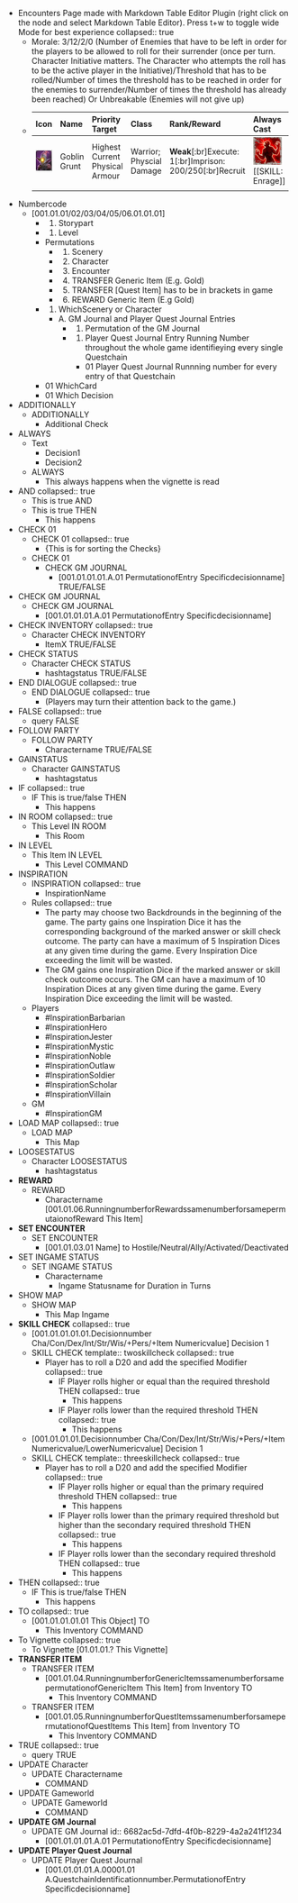 - Encounters Page made with Markdown Table Editor Plugin (right click on the node and select Markdown Table Editor). Press t+w to toggle wide Mode for best experience
  collapsed:: true
	- Morale: 3/12/2/0 (Number of Enemies that have to be left in order for the players to be allowed to roll for their surrender (once per turn. Character Initiative matters. The Character who attempts the roll has to be the active player in the Initiative)/Threshold that has to be rolled/Number of times the threshold has to be reached in order for the enemies to surrender/Number of times the threshold has already been reached) Or Unbreakable (Enemies will not give up)
	- |Icon|Name|Priority Target|Class|**Rank**/Reward|Always Cast|Cohesion|Difficulty|
	  |--|--|--|--|--|--|--|--|
	  | ![Goblin Grunt.PNG](../assets/Goblin_Grunt_1723465484563_0.PNG) |Goblin Grunt|Highest Current Physical Armour|Warrior; Physcial Damage|**Weak**[:br]Execute: 1[:br]Imprison: 200/250[:br]Recruit| ![Enrage.PNG](../assets/Enrage_1723469782366_0.PNG) [[SKILL: Enrage]] |GM 14/**AI 10**|Easy|
	  |||||||||
- Numbercode
	- [001.01.01/02/03/04/05/06.01.01.01]
		- 001. Storypart
		- 01. Level
		- Permutations
			- 01. Scenery
			- 02. Character
			- 03. Encounter
			- 04. TRANSFER Generic Item (E.g. Gold)
			- 05. TRANSFER [Quest Item] has to be in brackets in game
			- 06. REWARD Generic Item (E.g Gold)
		- 01. WhichScenery or Character
			- A. GM Journal and Player Quest Journal Entries
				- 01. Permutation of the GM Journal
				- 00001. Player Quest Journal Entry Running Number throughout the whole game identifieying every single Questchain
					- 01 Player Quest Journal Runnning number for every entry of that Questchain
		- 01 WhichCard
		- 01 Which Decision
- ADDITIONALLY
	- ADDITIONALLY
		- Additional Check
- ALWAYS
	- Text
		- Decision1
		- Decision2
	- ALWAYS
		- This always happens when the vignette is read
- AND
  collapsed:: true
	- This is true AND
	- This is true THEN
		- This happens
- CHECK 01
	- CHECK 01
	  collapsed:: true
		- {This is for sorting the Checks}
	- CHECK 01
		- CHECK GM JOURNAL
			- [001.01.01.01.A.01 PermutationofEntry Specificdecisionname] TRUE/FALSE
- CHECK GM JOURNAL
	- CHECK GM JOURNAL
		- [001.01.01.01.A.01 PermutationofEntry Specificdecisionname]
- CHECK INVENTORY
  collapsed:: true
	- Character CHECK INVENTORY
		- ItemX TRUE/FALSE
- CHECK STATUS
	- Character CHECK STATUS
		- hashtagstatus TRUE/FALSE
- END DIALOGUE
  collapsed:: true
	- END DIALOGUE
	  collapsed:: true
		- (Players may turn their attention back to the game.)
- FALSE
  collapsed:: true
	- query FALSE
- FOLLOW PARTY
	- FOLLOW PARTY
		- Charactername TRUE/FALSE
- GAINSTATUS
	- Character GAINSTATUS
		- hashtagstatus
- IF
  collapsed:: true
	- IF This is true/false THEN
		- This happens
- IN ROOM
  collapsed:: true
	- This Level IN ROOM
		- This Room
- IN LEVEL
	- This Item IN LEVEL
		- This Level COMMAND
- INSPIRATION
	- INSPIRATION
	  collapsed:: true
		- InspirationName
	- Rules
	  collapsed:: true
		- The party may choose two Backdrounds in the beginning of the game. The party gains one Inspiration Dice it has the corresponding background of the marked answer or skill check outcome. The party can have a maximum of 5 Inspiration Dices at any given time during the game. Every Inspiration Dice exceeding the limit will be wasted.
		- The GM gains one Inspiration Dice if the marked answer or skill check outcome occurs. The GM can have a maximum of 10 Inspiration Dices at any given time during the game. Every Inspiration Dice exceeding the limit will be wasted.
	- Players
		- #InspirationBarbarian
		- #InspirationHero
		- #InspirationJester
		- #InspirationMystic
		- #InspirationNoble
		- #InspirationOutlaw
		- #InspirationSoldier
		- #InspirationScholar
		- #InspirationVillain
	- GM
		- #InspirationGM
- LOAD MAP
  collapsed:: true
	- LOAD MAP
		- This Map
- LOOSESTATUS
	- Character LOOSESTATUS
		- hashtagstatus
- **REWARD**
	- REWARD
		- Charactername [001.01.06.RunningnumberforRewardssamenumberforsamepermutaionofReward This Item]
- **SET ENCOUNTER**
	- SET ENCOUNTER
		- [001.01.03.01 Name] to Hostile/Neutral/Ally/Activated/Deactivated
- SET INGAME STATUS
	- SET INGAME STATUS
		- Charactername
			- Ingame Statusname for Duration in Turns
- SHOW MAP
	- SHOW MAP
		- This Map Ingame
- **SKILL CHECK**
  collapsed:: true
	- [001.01.01.01.01.Decisionnumber Cha/Con/Dex/Int/Str/Wis/+Pers/+Item Numericvalue] Decision 1
	- SKILL CHECK
	  template:: twoskillcheck
	  collapsed:: true
		- Player has to roll a D20 and add the specified Modifier
		  collapsed:: true
			- IF Player rolls higher or equal than the required threshold THEN
			  collapsed:: true
				- This happens
			- IF Player rolls lower than the required threshold THEN
			  collapsed:: true
				- This happens
	- [001.01.01.01.Decisionnumber Cha/Con/Dex/Int/Str/Wis/+Pers/+Item Numericvalue/LowerNumericvalue] Decision 1
	- SKILL CHECK
	  template:: threeskillcheck
	  collapsed:: true
		- Player has to roll a D20 and add the specified Modifier
		  collapsed:: true
			- IF Player rolls higher or equal than the primary required threshold THEN
			  collapsed:: true
				- This happens
			- IF Player rolls lower than the primary required threshold but higher than the secondary required threshold THEN
			  collapsed:: true
				- This happens
			- IF Player rolls lower than the secondary required threshold THEN
			  collapsed:: true
				- This happens
- THEN
  collapsed:: true
	- IF This is true/false THEN
		- This happens
- TO
  collapsed:: true
	- [001.01.01.01.01 This Object] TO
		- This Inventory COMMAND
- To Vignette
  collapsed:: true
	- To Vignette [01.01.01.? This Vignette]
- **TRANSFER ITEM**
	- TRANSFER ITEM
		- [001.01.04.RunningnumberforGenericItemssamenumberforsamepermutationofGenericItem This Item] from Inventory TO
			- This Inventory COMMAND
	- TRANSFER ITEM
		- [001.01.05.RunningnumberforQuestItemssamenumberforsamepermutationofQuestItems This Item] from Inventory TO
			- This Inventory COMMAND
- TRUE
  collapsed:: true
	- query TRUE
- UPDATE Character
	- UPDATE Charactername
		- COMMAND
- UPDATE Gameworld
	- UPDATE Gameworld
		- COMMAND
- **UPDATE GM Journal**
	- UPDATE GM Journal
	  id:: 6682ac5d-7dfd-4f0b-8229-4a2a241f1234
		- [001.01.01.01.A.01 PermutationofEntry Specificdecisionname]
- **UPDATE Player Quest Journal**
	- UPDATE Player Quest Journal
		- [001.01.01.01.A.00001.01 A.QuestchainIdentificationnumber.PermutationofEntry Specificdecisionname]